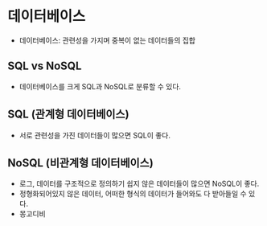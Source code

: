 # 데이터베이스

- 데이터베이스: 관련성을 가지며 중복이 없는 데이터들의 집합

## SQL vs NoSQL

- 데이터베이스를 크게 SQL과 NoSQL로 분류할 수 있다.

## SQL (관계형 데이터베이스)

- 서로 관련성을 가진 데이터들이 많으면 SQL이 좋다.

## NoSQL (비관계형 데이터베이스)

- 로그, 데이터를 구조적으로 정의하기 쉽지 않은 데이터들이 많으면 NoSQL이 좋다.
- 정형화되어있지 않은 데이터, 어떠한 형식의 데이터가 들어와도 다 받아들일 수 있다.
- 몽고디비
